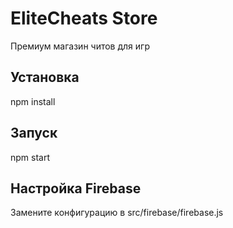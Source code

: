 # EliteCheats Store

Премиум магазин читов для игр

## Установка
npm install

## Запуск
npm start

## Настройка Firebase
Замените конфигурацию в src/firebase/firebase.js
